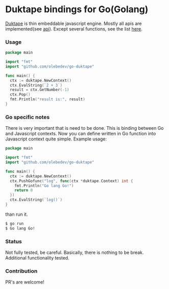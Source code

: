 # Duktape bindings for Go(Golang)
[Duktape](http://duktape.org/index.html) is thin embeddable javascript engine. Mostly all apis are implemented(see [api](http://duktape.org/api.html)). Except several functions, see the list [here](https://github.com/olebedev/go-duktape/blob/master/api.go#L1294).

### Usage
```go
package main

import "fmt"
import "github.com/olebedev/go-duktape"

func main() {
  ctx := duktape.NewContext()
  ctx.EvalString(`2 + 3`)
  result = ctx.GetNumber(-1)
  ctx.Pop()
  fmt.Println("result is:", result)
}
```

### Go specific notes
There is very important that is need to be done. This is binding between Go and Javascript contexts. Now you can define written in Go function into Javascript context quite simple. Example usage:
```go
package main

import "fmt"
import "github.com/olebedev/go-duktape"

func main() {
  ctx := duktape.NewContext()
  ctx.PushGofunc("log", func(ctx *duktape.Context) int {
    fmt.Println("Go lang Go!")
    return 0
  })
  ctx.EvalString(`log()`)
}
```
than run it.
```bash
$ go run
$ Go lang Go!
```

### Status
Not fully tested, be careful. Basically, there is nothing to be break. Additional functionality tested.

### Contribution
PR's are welcome!
